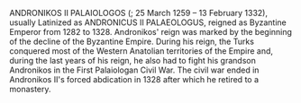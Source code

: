 ANDRONIKOS II PALAIOLOGOS (; 25 March 1259 – 13 February 1332), usually Latinized as ANDRONICUS II PALAEOLOGUS, reigned as Byzantine Emperor from 1282 to 1328. Andronikos' reign was marked by the beginning of the decline of the Byzantine Empire. During his reign, the Turks conquered most of the Western Anatolian territories of the Empire and, during the last years of his reign, he also had to fight his grandson Andronikos in the First Palaiologan Civil War. The civil war ended in Andronikos II's forced abdication in 1328 after which he retired to a monastery.
